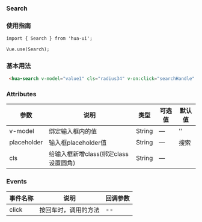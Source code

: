 ### Search

### 使用指南
```html
import { Search } from 'hua-ui';

Vue.use(Search);

```
### 基本用法
```html
 <hua-search v-model="value1" cls="radius34" v-on:click="searchHandle" placeholder="请输入内容"></hua-search>
```

### Attributes

| 参数      | 说明    | 类型      | 可选值       | 默认值   |
|---------- |-------- |---------- |-------------  |-------- |
| v-model  | 绑定输入框内的值    | String   | — |  '' |
| placeholder  | 输入框placeholder值    | String   | — |  搜索 |
| cls  | 给输入框新增class(绑定class设置圆角)    | String   | — |   |

### Events

| 事件名称      | 说明    | 回调参数      |
|---------- |-------- |---------- |
| click  | 按回车时，调用的方法    |  -- |
